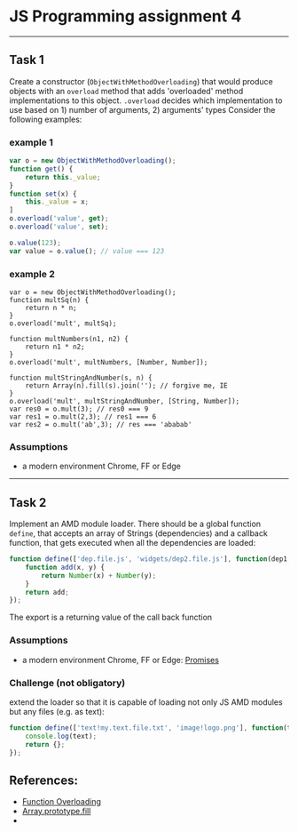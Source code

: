 # JS Programming assignment 4
---
## Task 1
Create a constructor (`ObjectWithMethodOverloading`) that would produce objects with an `overload` method that adds 'overloaded' method implementations to this object. 
`.overload` decides which implementation to use based on 1) number of arguments, 2) arguments' types
Consider the following examples:
### example 1
```javascript
var o = new ObjectWithMethodOverloading();
function get() {
    return this._value;
}
function set(x) {
    this._value = x;
]
o.overload('value', get);
o.overload('value', set);

o.value(123);
var value = o.value(); // value === 123
```
### example 2
```
var o = new ObjectWithMethodOverloading();
function multSq(n) {
    return n * n;
}
o.overload('mult', multSq);

function multNumbers(n1, n2) {
    return n1 * n2;
}
o.overload('mult', multNumbers, [Number, Number]);

function multStringAndNumber(s, n) {
    return Array(n).fill(s).join(''); // forgive me, IE
}
o.overload('mult', multStringAndNumber, [String, Number]);
var res0 = o.mult(3); // res0 === 9
var res1 = o.mult(2,3); // res1 === 6
var res2 = o.mult('ab',3); // res === 'ababab'
```

### Assumptions
* a modern environment Chrome, FF or Edge

---
## Task 2
Implement an AMD module loader.
There should be a global function `define`, that accepts an array of Strings (dependencies) and a callback function, that gets executed when all the dependencies are loaded:
```javascript
function define(['dep.file.js', 'widgets/dep2.file.js'], function(dep1, dep2) {
    function add(x, y) {
        return Number(x) + Number(y);
    }
    return add;
});
```
The export is a returning value of the call back function

### Assumptions
* a modern environment Chrome, FF or Edge: [Promises](http://caniuse.com/#search=Promise)

### Challenge (not obligatory)
extend the loader so that it is capable of loading not only JS AMD modules but any files (e.g. as text):
```javascript
function define(['text!my.text.file.txt', 'image!logo.png'], function(text, image) {
    console.log(text);
    return {};
});
```

## References:
* [Function Overloading](https://en.wikipedia.org/wiki/Function_overloading)
* [Array.prototype.fill](https://developer.mozilla.org/ru/docs/Web/JavaScript/Reference/Global_Objects/Array/fill)
* [<SCRIPT>](https://developer.mozilla.org/ru/docs/Web/HTML/Element/script)
* [Promise](https://developer.mozilla.org/ru/docs/Web/JavaScript/Reference/Global_Objects/Promise)
